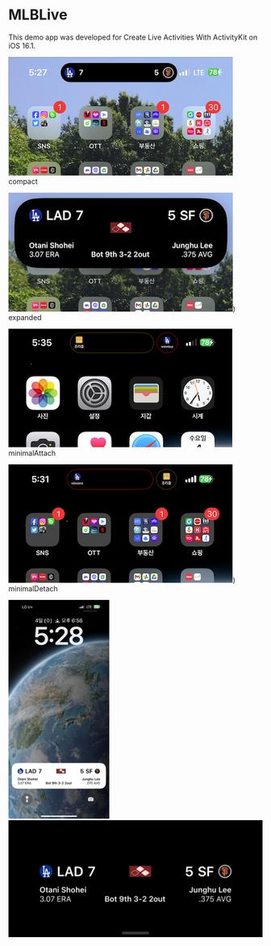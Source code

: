 # MLBLive

This demo app was developed for Create Live Activities With ActivityKit on iOS 16.1.

![compact](https://raw.githubusercontent.com/fornew21c/MLBLive/main/screenShot/compacted.png)
compact

![expanded](https://raw.githubusercontent.com/fornew21c/MLBLive/main/screenShot/expanded.png))
expanded

![minimalAttach](https://raw.githubusercontent.com/fornew21c/MLBLive/main/screenShot/minimalAttach.png)
minimalAttach

![minimalDetach](https://raw.githubusercontent.com/fornew21c/MLBLive/main/screenShot/minimalDetach.png))
minimalDetach


<p>
<img src="https://raw.githubusercontent.com/fornew21c/MLBLive/main/screenShot/lockScreen.jpeg" alt="Sample Image" width="200">
<img src="https://raw.githubusercontent.com/fornew21c/MLBLive/main/screenShot/standby.jpeg" alt="Sample Image" width="600">
</p>


